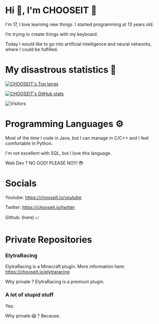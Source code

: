 #  Hi 👋, I'm CHOOSEIT 🐸 

I'm 17, I love learning new things. I started programming at 13 years old.

I’m trying to create things with my keyboard.

Today I would like to go into artificial intelligence and neural networks, where I could be fulfilled.

 # My disastrous statistics 👀


[![CHOOSEIT's Top langs](https://github-readme-stats.vercel.app/api/top-langs/?username=CHOOSEIT&theme=dark&count_private=true&hide_border=true)](https://github.com/anuraghazra/github-readme-stats)

[![CHOOSEIT's GitHub stats](https://github-readme-stats.vercel.app/api?username=CHOOSEIT&count_private=true&theme=dark&show_icons=true&hide_border=true)](https://github.com/anuraghazra/github-readme-stats)

![Visitors](https://komarev.com/ghpvc/?username=CHOOSEIT&label=Visitors)

# Programming Languages ⚙️

Most of the time I code in Java, but I can manage in C/C++ and I feel comfortable in Python.

I'm not excellent with SQL, but I love this language.

Web Dev ? NO GOD! PLEASE NO!!! 😳

# Socials

Youtube: https://chooseit.io/youtube

Twitter: https://chooseit.io/twitter

Github: (here) 📈

# Private Repositories
### ElytraRacing
ElytraRacing is a Minecraft plugin. More information here: https://chooseit.io/elytraracing

Why private ? ElytraRacing is a premium plugin.

### A lot of stupid stuff
Yes.

Why private 😱 ? Because. 

